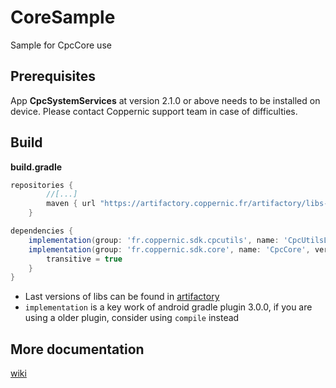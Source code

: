 # CoreSample
Sample for CpcCore use

## Prerequisites

App **CpcSystemServices** at version 2.1.0 or above needs to be installed on device. Please contact Coppernic support team in case of difficulties. 

## Build

**build.gradle**

```groovy
repositories {
        //[...]
        maven { url "https://artifactory.coppernic.fr/artifactory/libs-release" }
    }
```

```groovy
dependencies {
    implementation(group: 'fr.coppernic.sdk.cpcutils', name: 'CpcUtilsLib', version: '6.12.0', ext: 'aar')
    implementation(group: 'fr.coppernic.sdk.core', name: 'CpcCore', version: '1.2.0', ext: 'aar') {
        transitive = true
    }
}
```

 * Last versions of libs can be found in [artifactory](https://artifactory.coppernic.fr/artifactory/webapp/#/home)
 * `implementation` is a key work of android gradle plugin 3.0.0, if you are using a older plugin, consider using `compile` instead

## More documentation

[wiki](https://github.com/Coppernic/CoreSample/wiki)

